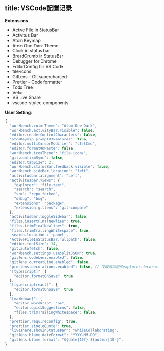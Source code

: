 title: VSCode配置记录
---

**Extensions**
- Active File in StatusBar
- Activitus Bar
- Atom Keymap
- Atom One Dark Theme
- Clock in status bar
- BreadCrumb in StatusBar
- Debugger for Chrome
- EditorConfig for VS Code
- file-icons
- GitLens - Git supercharged
- Prettier - Code formatter
- Todo Tree
- Vetur
- VS Live Share
- vscode-styled-components

**User Setting**:
```javascript
{
  "workbench.colorTheme": "Atom One Dark",
  "workbench.activityBar.visible": false,
  "editor.renderControlCharacters": false,
  "atomKeymap.promptV3Features": true,
  "editor.multiCursorModifier": "ctrlCmd",
  "editor.formatOnPaste": false,
  "workbench.iconTheme": "file-icons",
  "git.confirmSync": false,
  "editor.tabSize": 2,
  "workbench.statusBar.feedback.visible": false,
  "workbench.sideBar.location": "left",
  "activitusbar.alignment": "Left",
  "activitusbar.views": {
    "explorer": "file-text",
    "search": "search",
    "scm": "repo-forked",
    "debug": "bug",
    "extensions": "package",
    "extension.gitlens": "git-compare"
  },
  "activitusbar.toggleSidebar": false,
  "files.insertFinalNewline": true,
  "files.trimFinalNewlines": true,
  "files.trimTrailingWhitespace": true,
  "search.location": "panel",
  "ActiveFileInStatusBar.fullpath": false,
  "editor.fontSize": 14,
  "git.autofetch": false,
  "workbench.settings.useSplitJSON": true,
  "gitlens.codeLens.enabled": false,
  "gitlens.currentLine.enabled": false,
  "problems.decorations.enabled": false, // 仅取消问题的explorer.decorations
  "[typescript]": {
    "editor.formatOnSave": true
  },
  "[typescriptreact]": {
    "editor.formatOnSave": true
  },
  "[markdown]": {
    "editor.wordWrap": "on",
    "editor.quickSuggestions": false,
    "files.trimTrailingWhitespace": false,
  },
  "prettier.requireConfig": true,
  "prettier.singleQuote": true,
  "liveshare.showInStatusBar": "whileCollaborating",
  "gitlens.blame.dateFormat": "YYYY-MM-DD",
  "gitlens.blame.format": "${date|10?} ${author|10-}",
}
```
